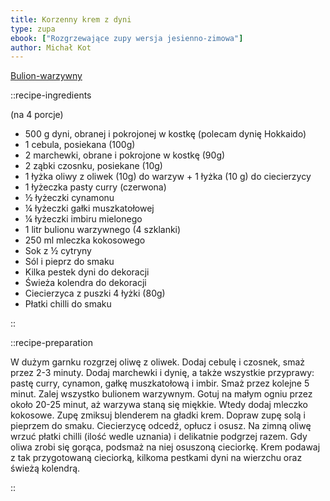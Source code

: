 ```yaml
---
title: Korzenny krem z dyni
type: zupa
ebook: ["Rozgrzewające zupy wersja jesienno-zimowa"]
author: Michał Kot
---
```


[Bulion-warzywny](/bulion-warzywny)

::recipe-ingredients

(na 4 porcje)
- 500 g dyni, obranej i pokrojonej w kostkę (polecam dynię Hokkaido)
- 1 cebula, posiekana (100g)
- 2 marchewki, obrane i pokrojone w kostkę (90g)
- 2 ząbki czosnku, posiekane (10g)
- 1 łyżka oliwy z oliwek (10g) do warzyw + 1 łyżka (10 g) do ciecierzycy
- 1 łyżeczka pasty curry (czerwona)
- ½ łyżeczki cynamonu
- ¼ łyżeczki gałki muszkatołowej
- ¼ łyżeczki imbiru mielonego
- 1 litr bulionu warzywnego (4 szklanki)
- 250 ml mleczka kokosowego
- Sok z ½ cytryny
- Sól i pieprz do smaku
- Kilka pestek dyni do dekoracji
- Świeża kolendra do dekoracji
- Ciecierzyca z puszki 4 łyżki (80g)
- Płatki chilli do smaku

::

::recipe-preparation

W dużym garnku rozgrzej oliwę z oliwek. Dodaj cebulę i czosnek, smaż przez 2-3 minuty. Dodaj marchewki i dynię, a także wszystkie przyprawy: pastę curry, cynamon, gałkę muszkatołową i imbir. Smaż przez kolejne 5 minut. Zalej wszystko bulionem warzywnym. Gotuj na małym ogniu przez około 20-25 minut, aż warzywa staną się miękkie. Wtedy dodaj mleczko kokosowe. Zupę zmiksuj blenderem na gładki krem. Dopraw zupę solą i pieprzem do smaku. Ciecierzycę odcedź, opłucz i osusz. Na zimną oliwę wrzuć płatki chilli (ilość wedle uznania) i delikatnie podgrzej razem. Gdy oliwa zrobi się gorąca, podsmaż na niej osuszoną cieciorkę. Krem podawaj z tak przygotowaną cieciorką, kilkoma pestkami dyni na wierzchu oraz świeżą kolendrą.

::